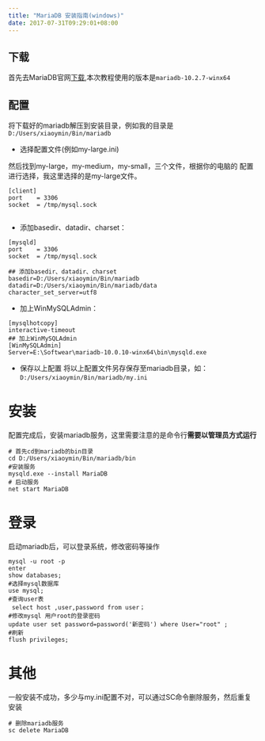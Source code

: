 ```yaml
---
title: "MariaDB 安装指南(windows)"
date: 2017-07-31T09:29:01+08:00
---
```



## 下载

首先去MariaDB官网[下载](https://downloads.mariadb.org/ "下载"),本次教程使用的版本是`mariadb-10.2.7-winx64`


## 配置

将下载好的mariadb解压到安装目录，例如我的目录是`D:/Users/xiaoymin/Bin/mariadb`

- 选择配置文件(例如my-large.ini)

然后找到my-large，my-medium，my-small，三个文件，根据你的电脑的 配置进行选择，我这里选择的是my-large文件。

``` shell
[client]
port	= 3306
socket	= /tmp/mysql.sock


```

- 添加basedir、datadir、charset：

```shell
[mysqld]
port	= 3306
socket	= /tmp/mysql.sock

## 添加basedir、datadir、charset
basedir=D:/Users/xiaoymin/Bin/mariadb
datadir=D:/Users/xiaoymin/Bin/mariadb/data
character_set_server=utf8

```


-  加上WinMySQLAdmin：

```shell
[mysqlhotcopy]
interactive-timeout
## 加上WinMySQLAdmin
[WinMySQLAdmin]   
Server=E:\Softwear\mariadb-10.0.10-winx64\bin\mysqld.exe
```

- 保存以上配置
将以上配置文件另存保存至mariadb目录，如：`D:/Users/xiaoymin/Bin/mariadb/my.ini`

# 安装

配置完成后，安装mariadb服务，这里需要注意的是命令行**需要以管理员方式运行**
```shell
# 首先cd到mariadb的bin目录
cd D:/Users/xiaoymin/Bin/mariadb/bin
#安装服务
mysqld.exe --install MariaDB
# 启动服务
net start MariaDB
```

# 登录

启动mariadb后，可以登录系统，修改密码等操作
```shell
mysql -u root -p
enter
show databases;
#选择mysql数据库
use mysql;
#查询user表
 select host ,user,password from user；
#修改mysql 用户root的登录密码
update user set password=password('新密码') where User="root" ;
#刷新
flush privileges;
```

# 其他

一般安装不成功，多少与my.ini配置不对，可以通过SC命令删除服务，然后重复安装
```shell
# 删除mariadb服务
sc delete MariaDB
```


